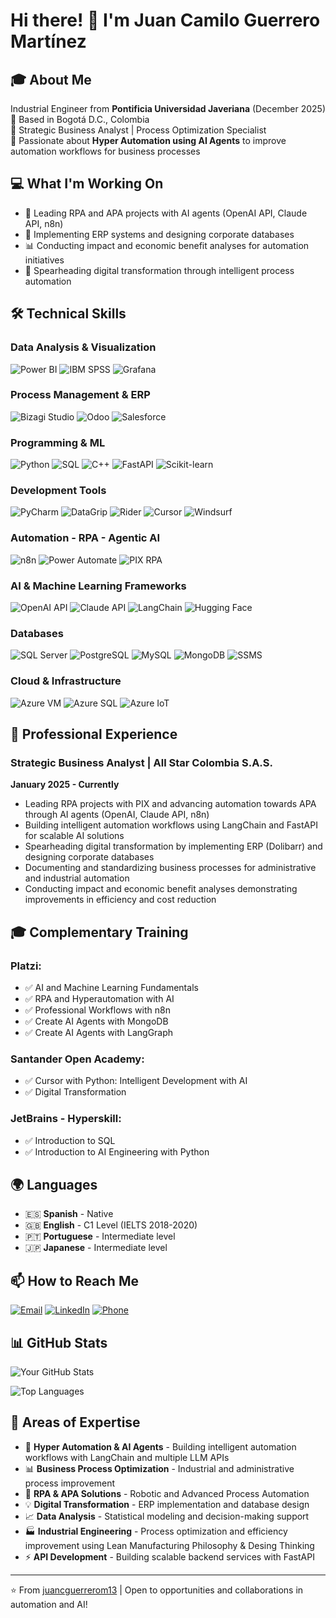 # Hi there! 👋 I'm Juan Camilo Guerrero Martínez

## 🎓 About Me
Industrial Engineer from **Pontificia Universidad Javeriana** (December 2025)  
📍 Based in Bogotá D.C., Colombia  
💼 Strategic Business Analyst | Process Optimization Specialist  
🤖 Passionate about **Hyper Automation using AI Agents** to improve automation workflows for business processes

## 💻 What I'm Working On
- 🌱 Leading RPA and APA projects with AI agents (OpenAI API, Claude API, n8n)
- 🔧 Implementing ERP systems and designing corporate databases
- 📊 Conducting impact and economic benefit analyses for automation initiatives
- 🚀 Spearheading digital transformation through intelligent process automation

## 🛠️ Technical Skills

### Data Analysis & Visualization
![Power BI](https://img.shields.io/badge/Power_BI-F2C811?style=for-the-badge&logo=powerbi&logoColor=black)
![IBM SPSS](https://img.shields.io/badge/IBM_SPSS-054ADA?style=for-the-badge&logo=ibm&logoColor=white)
![Grafana](https://img.shields.io/badge/Grafana-F46800?style=for-the-badge&logo=grafana&logoColor=white)

### Process Management & ERP
![Bizagi Studio](https://img.shields.io/badge/Bizagi_Studio-0078D4?style=for-the-badge)
![Odoo](https://img.shields.io/badge/Odoo-714B67?style=for-the-badge&logo=odoo&logoColor=white)
![Salesforce](https://img.shields.io/badge/Salesforce-00A1E0?style=for-the-badge&logo=salesforce&logoColor=white)

### Programming & ML
![Python](https://img.shields.io/badge/Python-3776AB?style=for-the-badge&logo=python&logoColor=white)
![SQL](https://img.shields.io/badge/SQL-4479A1?style=for-the-badge&logo=postgresql&logoColor=white)
![C++](https://img.shields.io/badge/C++-00599C?style=for-the-badge&logo=cplusplus&logoColor=white)
![FastAPI](https://img.shields.io/badge/FastAPI-009688?style=for-the-badge&logo=fastapi&logoColor=white)
![Scikit-learn](https://img.shields.io/badge/Scikit--learn-F7931E?style=for-the-badge&logo=scikit-learn&logoColor=white)

### Development Tools
![PyCharm](https://img.shields.io/badge/PyCharm-21D789?style=for-the-badge&logo=pycharm&logoColor=white)
![DataGrip](https://img.shields.io/badge/DataGrip-000000?style=for-the-badge&logo=datagrip&logoColor=white)
![Rider](https://img.shields.io/badge/Rider-000000?style=for-the-badge&logo=rider&logoColor=white)
![Cursor](https://img.shields.io/badge/Cursor-000000?style=for-the-badge&logo=cursor&logoColor=white)
![Windsurf](https://img.shields.io/badge/Windsurf-0EA5E9?style=for-the-badge&logoColor=white)

### Automation - RPA - Agentic AI
![n8n](https://img.shields.io/badge/n8n-EA4B71?style=for-the-badge&logo=n8n&logoColor=white)
![Power Automate](https://img.shields.io/badge/Power_Automate-0066FF?style=for-the-badge&logo=power-automate&logoColor=white)
![PIX RPA](https://img.shields.io/badge/PIX_RPA-00A4EF?style=for-the-badge)

### AI & Machine Learning Frameworks
![OpenAI API](https://img.shields.io/badge/OpenAI_API-412991?style=for-the-badge&logo=openai&logoColor=white)
![Claude API](https://img.shields.io/badge/Claude_API-CC9B7A?style=for-the-badge&logo=anthropic&logoColor=white)
![LangChain](https://img.shields.io/badge/LangChain-1C3C3C?style=for-the-badge&logo=langchain&logoColor=white)
![Hugging Face](https://img.shields.io/badge/Hugging_Face-FFD21E?style=for-the-badge&logo=huggingface&logoColor=black)

### Databases
![SQL Server](https://img.shields.io/badge/SQL_Server-CC2927?style=for-the-badge&logo=microsoft-sql-server&logoColor=white)
![PostgreSQL](https://img.shields.io/badge/PostgreSQL-4169E1?style=for-the-badge&logo=postgresql&logoColor=white)
![MySQL](https://img.shields.io/badge/MySQL-4479A1?style=for-the-badge&logo=mysql&logoColor=white)
![MongoDB](https://img.shields.io/badge/MongoDB-47A248?style=for-the-badge&logo=mongodb&logoColor=white)
![SSMS](https://img.shields.io/badge/SSMS-CC2927?style=for-the-badge&logo=microsoft-sql-server&logoColor=white)

### Cloud & Infrastructure
![Azure VM](https://img.shields.io/badge/Azure_VM-0078D4?style=for-the-badge&logo=microsoft-azure&logoColor=white)
![Azure SQL](https://img.shields.io/badge/Azure_SQL-0078D4?style=for-the-badge&logo=microsoft-azure&logoColor=white)
![Azure IoT](https://img.shields.io/badge/Azure_IoT-0078D4?style=for-the-badge&logo=microsoft-azure&logoColor=white)

## 💼 Professional Experience

### Strategic Business Analyst | All Star Colombia S.A.S.
**January 2025 - Currently**
- Leading RPA projects with PIX and advancing automation towards APA through AI agents (OpenAI, Claude API, n8n)
- Building intelligent automation workflows using LangChain and FastAPI for scalable AI solutions
- Spearheading digital transformation by implementing ERP (Dolibarr) and designing corporate databases
- Documenting and standardizing business processes for administrative and industrial automation
- Conducting impact and economic benefit analyses demonstrating improvements in efficiency and cost reduction

## 🎓 Complementary Training

### Platzi:
- ✅ AI and Machine Learning Fundamentals
- ✅ RPA and Hyperautomation with AI
- ✅ Professional Workflows with n8n
- ✅ Create AI Agents with MongoDB
- ✅ Create AI Agents with LangGraph

### Santander Open Academy:
- ✅ Cursor with Python: Intelligent Development with AI
- ✅ Digital Transformation

### JetBrains - Hyperskill:
- ✅ Introduction to SQL
- ✅ Introduction to AI Engineering with Python

## 🌍 Languages
- 🇪🇸 **Spanish** - Native
- 🇬🇧 **English** - C1 Level (IELTS 2018-2020)
- 🇵🇹 **Portuguese** - Intermediate level
- 🇯🇵 **Japanese** - Intermediate level

## 📫 How to Reach Me
[![Email](https://img.shields.io/badge/Email-D14836?style=for-the-badge&logo=gmail&logoColor=white)](mailto:pacaguerrerom@hotmail.com)
[![LinkedIn](https://img.shields.io/badge/LinkedIn-0077B5?style=for-the-badge&logo=linkedin&logoColor=white)](https://www.linkedin.com/in/juan-camilo-guerrero0ab86533a)
[![Phone](https://img.shields.io/badge/Phone-25D366?style=for-the-badge&logo=whatsapp&logoColor=white)](tel:+573187233069)

## 📊 GitHub Stats
![Your GitHub Stats](https://github-readme-stats.vercel.app/api?username=juancguerrerom13&show_icons=true&theme=tokyonight)

![Top Languages](https://github-readme-stats.vercel.app/api/top-langs/?username=juancguerrerom13&layout=compact&theme=tokyonight)

## 🎯 Areas of Expertise
- 🤖 **Hyper Automation & AI Agents** - Building intelligent automation workflows with LangChain and multiple LLM APIs
- 📊 **Business Process Optimization** - Industrial and administrative process improvement
- 🔄 **RPA & APA Solutions** - Robotic and Advanced Process Automation
- 💡 **Digital Transformation** - ERP implementation and database design
- 📈 **Data Analysis** - Statistical modeling and decision-making support
- 🏭 **Industrial Engineering** - Process optimization and efficiency improvement using Lean Manufacturing Philosophy & Desing Thinking
- ⚡ **API Development** - Building scalable backend services with FastAPI

---
⭐️ From [juancguerrerom13](https://github.com/juancguerrerom13) | Open to opportunities and collaborations in automation and AI!

